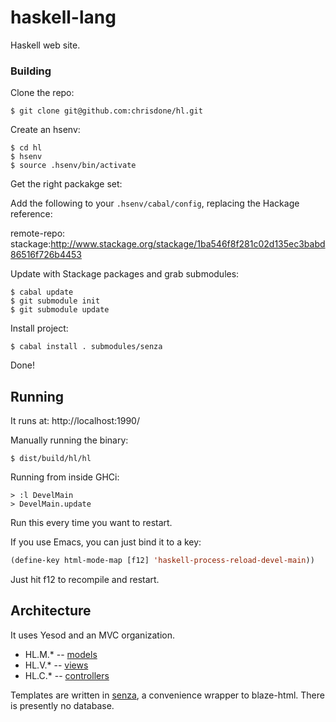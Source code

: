 haskell-lang
=====

Haskell web site.

### Building

Clone the repo:

    $ git clone git@github.com:chrisdone/hl.git

Create an hsenv:

    $ cd hl
    $ hsenv
    $ source .hsenv/bin/activate

Get the right packakge set:

Add the following to your `.hsenv/cabal/config`, replacing the Hackage reference:

   remote-repo: stackage:http://www.stackage.org/stackage/1ba546f8f281c02d135ec3babd86516f726b4453

Update with Stackage packages and grab submodules:

    $ cabal update
    $ git submodule init
    $ git submodule update

Install project:

    $ cabal install . submodules/senza

Done!

## Running

It runs at: http://localhost:1990/

Manually running the binary:

    $ dist/build/hl/hl

Running from inside GHCi:

    > :l DevelMain
    > DevelMain.update

Run this every time you want to restart.

If you use Emacs, you can just bind it to a key:

``` lisp
(define-key html-mode-map [f12] 'haskell-process-reload-devel-main))
```

Just hit f12 to recompile and restart.

## Architecture

It uses Yesod and an MVC organization.

* HL.M.* -- [models](https://github.com/chrisdone/hl/tree/master/src/HL/M)
* HL.V.* -- [views](https://github.com/chrisdone/hl/tree/master/src/HL/V)
* HL.C.* -- [controllers](https://github.com/chrisdone/hl/tree/master/src/HL/C)

Templates are written in [senza](https://github.com/chrisdone/senza),
a convenience wrapper to blaze-html. There is presently no database.
